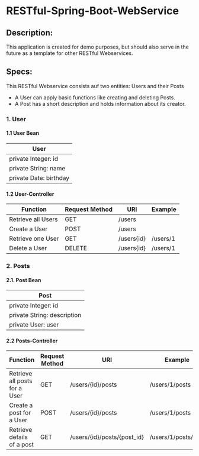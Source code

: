 # RESTful-Spring-Boot-WebService

## Description:
This application is created for demo purposes, but should also serve in the future as a template for other RESTful Webservices.

## Specs:
This RESTful Webservice consists auf two entities: Users and their Posts
- A User can apply basic functions like creating and deleting Posts.
- A Post has a short description and holds information about its creator.
### 1. User
#### 1.1 User Bean

| User                   |
|------------------------|
| private Integer: id    |
| private String: name   |
| private Date: birthday |

#### 1.2 User-Controller

| Function           | Request Method | URI         | Example  |
|--------------------|----------------|-------------|----------|
| Retrieve all Users | GET            | /users      |          |
| Create a User      | POST           | /users      |          |
| Retrieve one User  | GET            | /users{id}  | /users/1 |
| Delete a User      | DELETE         | /users{id}  | /users/1 |

### 2. Posts
#### 2.1. Post Bean

| Post                        |
|-----------------------------|
| private Integer: id         |
| private String: description |
| private User: user          |

#### 2.2 Posts-Controller

| Function                      | Request Method | URI                         | Example            |
|-------------------------------|----------------|-----------------------------|--------------------|
| Retrieve all posts for a User | GET            | /users/{id}/posts           | /users/1/posts     |
| Create a post for a User      | POST           | /users/{id}/posts           | /users/1/posts     |
| Retrieve defails of a post    | GET            | /users/{id}/posts/{post_id} | /users/1/posts/210 |